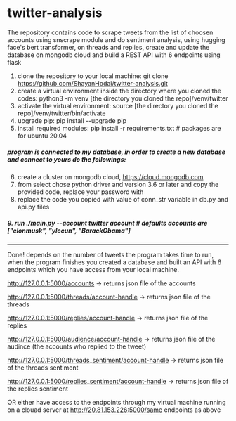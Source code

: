 # twitter-analysis
The repository contains code to scrape tweets from the list of choosen accounts using snscrape module and do sentiment analysis, using hugging face's bert transformer, on threads and replies, create and update the database on mongodb cloud and build a REST API with 6 endpoints using flask


1. clone the repository to your local machine:
git clone https://github.com/ShayanHodai/twitter-analysis.git
2. create a virtual environment inside the directory where you cloned the codes:
python3 -m venv [the directory you cloned the repo]/venv/twitter
3. activate the virtual environment:
source [the directory you cloned the repo]/venv/twitter/bin/activate
4. upgrade pip:
pip install --upgrade pip
5. install required modules: 
pip install -r requirements.txt # packages are for ubuntu 20.04
##### program is connected to my database, in order to create a new database and connect to yours do the followings:
6. create a cluster on  mongodb cloud, https://cloud.mongodb.com
7. from <connect> select <connect your application> chose python driver and version 3.6 or later and copy the provided code, replace your password  with <password>
8. replace the code you copied with value of conn_str variable in db.py and api.py files
##### 9. run ./main.py --account twitter account # defaults accounts are ["elonmusk", "ylecun", "BarackObama"]
-----------------------------------------------------------------------------------------------------------------------------------------------------------
Done! depends on the number of tweets the program takes time to run, when the program finishes you created a database and built an API with 6 endpoints which you have access from your local machine.

http://127.0.0.1:5000/accounts -> returns json file of the accounts

http://127.0.0.1:5000/threads/account-handle -> returns json file of the threads

http://127.0.0.1:5000/replies/account-handle -> returns json file of the replies

http://127.0.0.1:5000/audience/account-handle -> returns json file of the audince (the accounts who replied to the tweet)

http://127.0.0.1:5000/threads_sentiment/account-handle -> returns json file of the threads sentiment

http://127.0.0.1:5000/replies_sentiment/account-handle -> returns json file of the replies sentiment

OR either have access to the endpoints through my virtual machine running on a clouad server at http://20.81.153.226:5000/same endpoints as above
